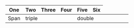 | One    | Two | Three | Four    | Five  | Six
|-|-|-|-|-|-
| Span <td colspan=3>triple  <td colspan=2>double |||
